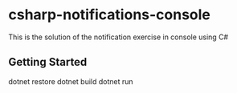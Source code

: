 # csharp-notifications-console
This is the solution of the notification exercise in console using C#

## Getting Started
dotnet restore
dotnet build
dotnet run